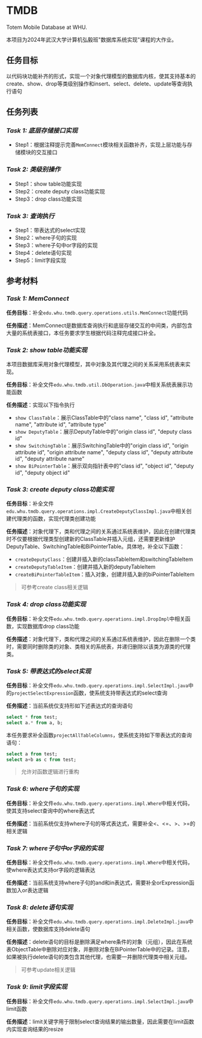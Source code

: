 # TMDB

Totem Mobile Database at WHU.

本项目为2024年武汉大学计算机弘毅班"数据库系统实现"课程的大作业。

## 任务目标

以代码块功能补齐的形式，实现一个对象代理模型的数据库内核，使其支持基本的create、show、drop等类级别操作和insert、select、delete、update等查询执行语句

## 任务列表

### *Task 1: 底层存储接口实现*

- Step1：根据注释提示完善`MemConnect`模块相关函数补齐，实现上层功能与存储模块的交互接口

### *Task 2: 类级别操作*

- Step1：show table功能实现
- Step2：create deputy class功能实现
- Step3：drop class功能实现

### *Task 3: 查询执行*

- Step1：带表达式的select实现
- Step2：where子句的实现
- Step3：where子句中or字段的实现
- Step4：delete语句实现
- Step5：limit字段实现

## 参考材料







### *Task 1: MemConnect*

**任务目标**：补全`edu.whu.tmdb.query.operations.utils.MemConnect`功能代码

**任务描述**：MemConnect是数据库查询执行和底层存储交互的中间类，内部包含大量的系统表接口，本任务要求学生根据代码注释完成接口补全。



### *Task 2: show table功能实现*

本项目数据库采用对象代理模型，其中对象及其代理之间的关系采用系统表来实现。

**任务目标**：补全文件`edu.whu.tmdb.util.DbOperation.java`中相关系统表展示功能函数

**任务描述**：实现以下指令执行

- `show ClassTable`：展示ClassTable中的"class name", "class id", "attribute name", "attribute id", "attribute type"
- `show DeputyTable`：展示DeputyTable中的"origin class id", "deputy class id"
- `show SwitchingTable`：展示SwitchingTable中的"origin class id", "origin attribute id", "origin attribute name", "deputy class id", "deputy attribute id", "deputy attribute name"
- `show BiPointerTable`：展示双向指针表中的"class id", "object id", "deputy id", "deputy object id"



### *Task 3: create deputy class功能实现*

**任务目标**：补全文件`edu.whu.tmdb.query.operations.impl.CreateDeputyClassImpl.java`中相关创建代理类的函数，实现代理类创建功能

**任务描述**：对象代理下，类和代理之间的关系通过系统表维护，因此在创建代理类时不仅要根据代理类型创建新的ClassTable并插入元组，还需要更新维护DeputyTable、SwitchingTable和BiPointerTable。具体地，补全以下函数：

- `createDeputyClass`：创建并插入新的classTableItem和switchingTableItem
- `createDeputyTableItem`：创建并插入新的deputyTableItem
- `createBiPointerTableItem`：插入对象，创建并插入新的biPointerTableItem

> 可参考create class相关逻辑



### *Task 4: drop class功能实现*

**任务目标**：补全文件`edu.whu.tmdb.query.operations.impl.DropImpl`中相关函数，实现数据库drop class功能

**任务描述**：对象代理下，类和代理之间的关系通过系统表维护，因此在删除一个类时，需要同时删除类的对象、类相关的系统表，并递归删除以该类为源类的代理类。



### *Task 5: 带表达式的select实现*

**任务目标**：补全文件`edu.whu.tmdb.query.operations.impl.SelectImpl.java`中的`projectSelectExpression`函数，使系统支持带表达式的select查询

**任务描述**：当前系统仅支持形如下述表达式的查询语句

```sql
select * from test;
select a.* from a, b;
```

本任务要求补全函数`projectAllTableColumns`，使系统支持如下带表达式的查询语句：

```sql
select a from test;
select a+b as c from test;
```

> 允许对函数逻辑进行重构



### *Task 6: where子句的实现*

**任务目标**：补全文件`edu.whu.tmdb.query.operations.impl.Where`中相关代码，使其支持select查询中的where表达式

**任务描述**：当前系统仅支持where子句的等式表达式，需要补全<、<=、>、>=的相关逻辑



### *Task 7: where子句中or字段的实现*

**任务目标**：补全文件`edu.whu.tmdb.query.operations.impl.Where`中相关代码，使where表达式支持or字段的逻辑表达

**任务描述**：当前系统支持where子句的and和in表达式，需要补全orExpression函数加入or表达逻辑



### *Task 8: delete语句实现*

**任务目标**：补全文件`edu.whu.tmdb.query.operations.impl.DeleteImpl.java`中相关函数，使数据库支持delete语句

**任务描述**：delete语句的目标是删除满足where条件的对象（元组），因此在系统表ObjectTable中删除对应对象，并删除对象在BiPointerTable中的记录。注意，如果被执行delete语句的类包含其他代理，也需要一并删除代理类中相关元组。

> 可参考update相关逻辑



### *Task 9: limit字段实现*

**任务目标**：补全文件`edu.whu.tmdb.query.operations.impl.SelectImpl.java`中limit函数

**任务描述**：limit关键字用于限制select查询结果的输出数量，因此需要在limit函数内实现查询结果的resize
